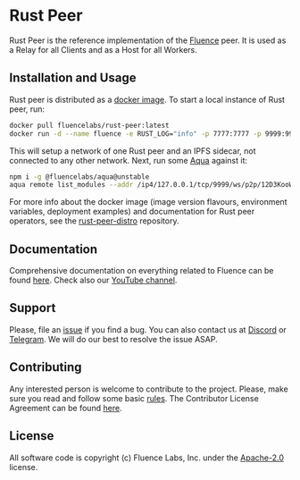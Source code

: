 # Rust Peer

Rust Peer is the reference implementation of the [Fluence](https://fluence.network) peer. It is used as a Relay for all Clients and as a Host for all Workers.


## Installation and Usage

Rust peer is distributed as a [docker image](https://github.com/fluencelabs/rust-peer-distro/releases). To start a local instance of Rust peer, run:

```bash
docker pull fluencelabs/rust-peer:latest
docker run -d --name fluence -e RUST_LOG="info" -p 7777:7777 -p 9999:9999 fluencelabs/rust-peer:latest --local --keypair-value=gKdiCSUr1TFGFEgu2t8Ch1XEUsrN5A2UfBLjSZvfci9SPR3NvZpACfcpPGC3eY4zma1pk7UvYv5zb1VjvPHwCjj
```

This will setup a network of one Rust peer and an IPFS sidecar, not connected to any other network. Next, run some [Aqua](https://github.com/fluencelabs/aqua) against it:

```bash
npm i -g @fluencelabs/aqua@unstable
aqua remote list_modules --addr /ip4/127.0.0.1/tcp/9999/ws/p2p/12D3KooWKEprYXUXqoV5xSBeyqrWLpQLLH4PXfvVkDJtmcqmh5V3
```

For more info about the docker image (image version flavours, environment variables, deployment examples) and documentation for Rust peer operators, see the [rust-peer-distro](https://github.com/fluencelabs/rust-peer-distro) repository.


## Documentation

Comprehensive documentation on everything related to Fluence can be found [here](https://fluence.dev/). Check also our [YouTube channel](https://www.youtube.com/@fluencelabs).


## Support

Please, file an [issue](https://github.com/fluencelabs/rust-peer/issues) if you find a bug. You can also contact us at [Discord](https://discord.com/invite/5qSnPZKh7u) or [Telegram](https://t.me/fluence_project).  We will do our best to resolve the issue ASAP.


## Contributing

Any interested person is welcome to contribute to the project. Please, make sure you read and follow some basic [rules](./CONTRIBUTING.md). The Contributor License Agreement can be found [here](./FluenceCLA).


## License

All software code is copyright (c) Fluence Labs, Inc. under the [Apache-2.0](./LICENSE) license.

